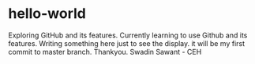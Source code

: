 # hello-world
Exploring GitHub and its features.
Currently learning to use Github and its features. Writing something here just to see the display. it will be my first commit to master branch. 
Thankyou.
Swadin Sawant - CEH
